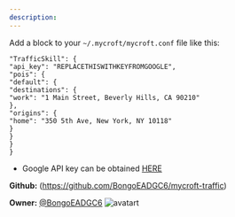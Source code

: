 ```yaml
---
description: 
---
```

Add a block to your `~/.mycroft/mycroft.conf` file like this:

```
"TrafficSkill": {
"api_key": "REPLACETHISWITHKEYFROMGOOGLE",
"pois": {
"default": {
"destinations": {
"work": "1 Main Street, Beverly Hills, CA 90210"
},
"origins": {
"home": "350 5th Ave, New York, NY 10118"
}
}
}
}
```
* Google API key can be obtained [HERE](https://developers.google.com/maps/documentation/directions/start#get-a-key)

**Github:** (https://github.com/BongoEADGC6/mycroft-traffic)

**Owner:** [@BongoEADGC6](https://github.com/BongoEADGC6) ![avatart](https://avatars2.githubusercontent.com/u/12252699?v=4)


